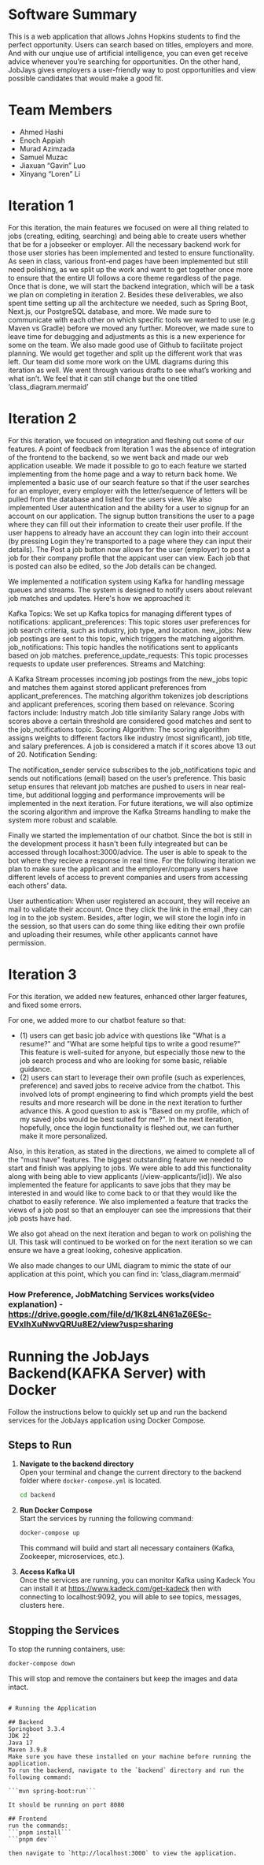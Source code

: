 # Software Summary
This is a web application that allows Johns Hopkins students to find the perfect opportunity. Users can search based on titles, employers and more. And with our unqiue use of artificial intelligence, you can even get receive advice whenever you’re searching for opportunities. On the other hand, JobJays gives employers a user-friendly way to post opportunities and view possible candidates that would make a good fit.
# Team Members
- Ahmed Hashi
- Enoch Appiah
- Murad Azimzada
- Samuel Muzac
- Jiaxuan “Gavin” Luo
- Xinyang “Loren” Li
# Iteration 1
For this iteration, the main features we focused on were all thing related to jobs (creating, editing, searching) and being able to create users whether that be for a jobseeker or employer. All the necessary backend work for those user stories has been implemented and tested to ensure functionality. As seen in class, various front-end pages have been implemented but still need polishing, as we split up the work and want to get together once more to ensure that the entire UI follows a core theme regardless of the page. Once that is done, we will start the backend integration, which will be a task we plan on completing in iteration 2. Besides these deliverables, we also spent time setting up all the architecture we needed, such as Spring Boot, Next.js, our PostgreSQL database, and more. We made sure to communicate with each other on which specific tools we wanted to use (e.g Maven vs Gradle) before we moved any further. Moreover, we made sure to leave time for debugging and adjustments as this is a new experience for some on the team.
We also made good use of Github to facilitate project planning. We would get together and split up the different work that was left.
Our team did some more work on the UML diagrams during this iteration as well. We went through various drafts to see what’s working and what isn’t. We feel that it can still change but the one titled ‘class_diagram.mermaid’

# Iteration 2
For this iteration, we focused on integration and fleshing out some of our features. A point of feedback from Iteration 1 was the absence of integration of the frontend to the backend, so we went back and made our web application useable. We made it possible to go to each feature we started implementing from the home page and a way to return back home. 
We implemented a basic use of our search feature so that if the user searches for an employer, every employer with the letter/sequence of letters will be pulled from the database and listed for the users view. We also implemented User autenthication and the ability for a user to signup for an account on our application. The signup button transitions the user to a page where they can fill out their information to create their user profile. If the user happens to already have an account they can login into their account (by pressing Login they're transported to a page where they can input their details). The Post a job button now allows for the user (employer) to post a job for their company profile that the appicant user can view. Each job that is posted can also be edited, so the Job details can be changed. 

We implemented a notification system using Kafka for handling message queues and streams. The system is designed to notify users about relevant job matches and updates. Here's how we approached it:

Kafka Topics: We set up Kafka topics for managing different types of notifications:
applicant_preferences: This topic stores user preferences for job search criteria, such as industry, job type, and location.
new_jobs: New job postings are sent to this topic, which triggers the matching algorithm.
job_notifications: This topic handles the notifications sent to applicants based on job matches.
preference_update_requests: This topic processes requests to update user preferences.
Streams and Matching:

A Kafka Stream processes incoming job postings from the new_jobs topic and matches them against stored applicant preferences from applicant_preferences.
The matching algorithm tokenizes job descriptions and applicant preferences, scoring them based on relevance. Scoring factors include:
Industry match
Job title similarity
Salary range
Jobs with scores above a certain threshold are considered good matches and sent to the job_notifications topic.
Scoring Algorithm:
The scoring algorithm assigns weights to different factors like industry (most significant), job title, and salary preferences. A job is considered a match if it scores above 13 out of 20.
Notification Sending:

The notification_sender service subscribes to the job_notifications topic and sends out notifications (email) based on the user’s preference.
This basic setup ensures that relevant job matches are pushed to users in near real-time, but additional logging and performance improvements will be implemented in the next iteration. For future iterations, we will also optimize the scoring algorithm and improve the Kafka Streams handling to make the system more robust and scalable.  

Finally we started the implementation of our chatbot. Since the bot is still in the development process it hasn't been fully integreated but can be accessed through localhost:3000/advice. The user is able to speak to the bot where they recieve a response in real time. 
For the following iteration we plan to make sure the applicant and the employer/company users have different levels of access to prevent companies and users from accessing each others' data. 

User authentication:
When user registered an account, they will receive an mail to validate their account. Once they click the link in the email ,they can log in to the job system.
Besides, after login, we will store the login info in the session, so that users can do some thing like editing their own profile and uploading their resumes, while other applicants cannot have permission.

# Iteration 3
For this iteration, we added new features, enhanced other larger features, and fixed some errors. 

For one, we added more to our chatbot feature so that: 

- (1) users can get basic job advice with questions like "What is a resume?" and "What are some helpful tips to write a good resume?" This feature is well-suited for anyone, but especially those new to the job search process and who are looking for some basic, reliable guidance. 
- (2) users can start to leverage their own profile (such as experiences, preference) and saved jobs to receive advice from the chatbot. This involved lots of prompt engineering to find which prompts yield the best results and more research will be done in the next iteration to further advance this. A good question to ask is "Based on my profile, which of my saved jobs would be best suited for me?". In the next iteration, hopefully, once the login functionality is fleshed out, we can further make it more personalized. 

Also, in this iteration, as stated in the directions, we aimed to complete all of the "must have" features. The biggest outstanding feature we needed to start and finish was applying to jobs. We were able to add this functionality along with being able to view applicants (/view-applicants/[id]). We also implemented the feature for applicants to save jobs that they may be interested in and would like to come back to or that they would like the chatbot to easily reference. We also implemented a feature that tracks the views of a job post so that an emplouyer can see the impressions that their job posts have had.

We also got ahead on the next iteration and began to work on polishing the UI. This task will continued to be worked on for the next iteration so we can ensure we have a great looking, cohesive application. 

We also made changes to our UML diagram to mimic the state of our application at this point, which you can find in: ‘class_diagram.mermaid’ 

### How Preference, JobMatching Services works(video explanation) -  https://drive.google.com/file/d/1K8zL4N61aZ6ESc-EVxIhXuNwvQRUu8E2/view?usp=sharing


# Running the JobJays Backend(KAFKA Server) with Docker

Follow the instructions below to quickly set up and run the backend services for the JobJays application using Docker Compose.

## Steps to Run

1. **Navigate to the backend directory**  
   Open your terminal and change the current directory to the backend folder where `docker-compose.yml` is located.

   ```bash
   cd backend


2. **Run Docker Compose**  
   Start the services by running the following command:

   ```bash
   docker-compose up
   ```

   This command will build and start all necessary containers (Kafka, Zookeeper, microservices, etc.).

3. **Access Kafka UI**  
   Once the services are running, you can monitor Kafka using Kadeck
   You can install it at https://www.kadeck.com/get-kadeck then with connecting to localhost:9092,
   you will able to see topics, messages, clusters here.

## Stopping the Services

To stop the running containers, use:

```bash
docker-compose down
```

This will stop and remove the containers but keep the images and data intact.

```

# Running the Application

## Backend
Springboot 3.3.4
JDK 22
Java 17
Maven 3.9.8
Make sure you have these installed on your machine before running the application.
To run the backend, navigate to the `backend` directory and run the following command:

```mvn spring-boot:run```

It should be running on port 8080

## Frontend
run the commands:
```pnpm install```
```pnpm dev```

then navigate to `http://localhost:3000` to view the application.
